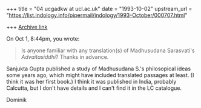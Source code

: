 +++
title = "04 ucgadkw at ucl.ac.uk"
date = "1993-10-02"
upstream_url = "https://list.indology.info/pipermail/indology/1993-October/000707.html"

+++
[Archive link](https://list.indology.info/pipermail/indology/1993-October/000707.html)

On Oct 1,  8:44pm, you wrote:

> Is anyone familiar with any translation(s) of Madhusudana
> Sarasvati's _Advaitasiddhi_?  Thanks in advance.

Sanjukta Gupta published a study of Madhusudana S.'s philosopical ideas
some years ago, which might have included translated passages at
least.  (I think it was her first book.)  I think it was published in
India, probably Calcutta, but I don't have details and I can't find it
in the LC catalogue.

Dominik








